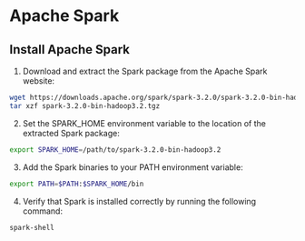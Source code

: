 # Apache Spark 

## Install Apache Spark
1. Download and extract the Spark package from the Apache Spark website:

```bash
wget https://downloads.apache.org/spark/spark-3.2.0/spark-3.2.0-bin-hadoop3.2.tgz
tar xzf spark-3.2.0-bin-hadoop3.2.tgz
```
2. Set the SPARK_HOME environment variable to the location of the extracted Spark package:
```bash
export SPARK_HOME=/path/to/spark-3.2.0-bin-hadoop3.2
```
3. Add the Spark binaries to your PATH environment variable:
```bash
export PATH=$PATH:$SPARK_HOME/bin
```
4. Verify that Spark is installed correctly by running the following command:
```bash
spark-shell
```